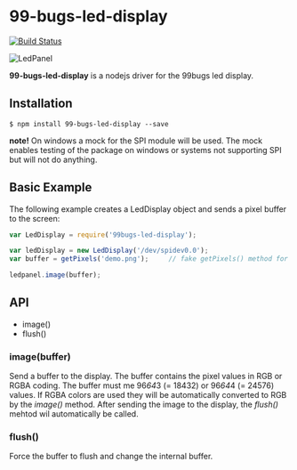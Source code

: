 # 99-bugs-led-display

[![Build Status](https://travis-ci.org/sillevl/99bugs-led-display.svg?branch=master)](https://travis-ci.org/sillevl/99bugs-led-display)

![LedPanel](https://github.com/sillevl/99bugs-led-display/raw/master/leddisplay.jpg "Ledpanel")


__99-bugs-led-display__ is a nodejs driver for the 99bugs led display.

## Installation

```
$ npm install 99-bugs-led-display --save
```

__note!__ On windows a mock for the SPI module will be used. The mock enables testing of the package on windows or systems not supporting SPI but will not do anything.

## Basic Example

The following example creates a LedDisplay object and sends a pixel buffer to the screen:

```js
var LedDisplay = require('99bugs-led-display');

var ledDisplay = new LedDisplay('/dev/spidev0.0');
var buffer = getPixels('demo.png');     // fake getPixels() method for demo only!

ledpanel.image(buffer);
```

## API

  * image()
  * flush()


### image(buffer)
Send a buffer to the display. The buffer contains the pixel values in RGB or RGBA coding. The buffer must me 96*64*3 (= 18432) or 96*64*4 (= 24576) values. If RGBA colors are used they will be automatically converted to RGB by the _image()_ method. After sending the image to the display, the _flush()_ mehtod wil automatically be called.

### flush()
Force the buffer to flush and change the internal buffer.
